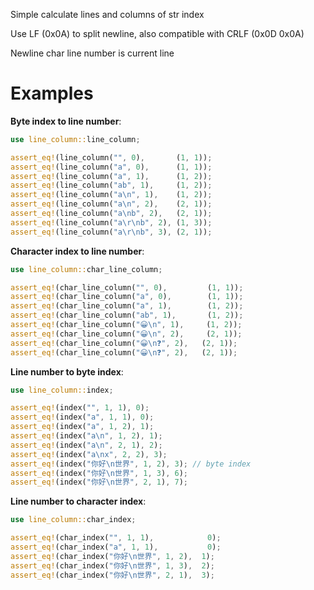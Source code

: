 Simple calculate lines and columns of str index

Use LF (0x0A) to split newline, also compatible with CRLF (0x0D 0x0A)

Newline char line number is current line

# Examples

**Byte index to line number**:

```rust
use line_column::line_column;

assert_eq!(line_column("", 0),       (1, 1));
assert_eq!(line_column("a", 0),      (1, 1));
assert_eq!(line_column("a", 1),      (1, 2));
assert_eq!(line_column("ab", 1),     (1, 2));
assert_eq!(line_column("a\n", 1),    (1, 2));
assert_eq!(line_column("a\n", 2),    (2, 1));
assert_eq!(line_column("a\nb", 2),   (2, 1));
assert_eq!(line_column("a\r\nb", 2), (1, 3));
assert_eq!(line_column("a\r\nb", 3), (2, 1));
```

**Character index to line number**:

```rust
use line_column::char_line_column;

assert_eq!(char_line_column("", 0),         (1, 1));
assert_eq!(char_line_column("a", 0),        (1, 1));
assert_eq!(char_line_column("a", 1),        (1, 2));
assert_eq!(char_line_column("ab", 1),       (1, 2));
assert_eq!(char_line_column("😀\n", 1),     (1, 2));
assert_eq!(char_line_column("😀\n", 2),     (2, 1));
assert_eq!(char_line_column("😀\n❓", 2),   (2, 1));
assert_eq!(char_line_column("😀\n❓", 2),   (2, 1));
```

**Line number to byte index**:

```rust
use line_column::index;

assert_eq!(index("", 1, 1), 0);
assert_eq!(index("a", 1, 1), 0);
assert_eq!(index("a", 1, 2), 1);
assert_eq!(index("a\n", 1, 2), 1);
assert_eq!(index("a\n", 2, 1), 2);
assert_eq!(index("a\nx", 2, 2), 3);
assert_eq!(index("你好\n世界", 1, 2), 3); // byte index
assert_eq!(index("你好\n世界", 1, 3), 6);
assert_eq!(index("你好\n世界", 2, 1), 7);
```

**Line number to character index**:

```rust
use line_column::char_index;

assert_eq!(char_index("", 1, 1),            0);
assert_eq!(char_index("a", 1, 1),           0);
assert_eq!(char_index("你好\n世界", 1, 2),  1);
assert_eq!(char_index("你好\n世界", 1, 3),  2);
assert_eq!(char_index("你好\n世界", 2, 1),  3);
```
